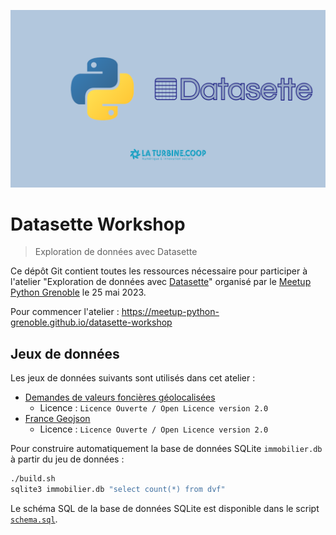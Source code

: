 ![Cover](docs/static/cover.png)

# Datasette Workshop

> Exploration de données avec Datasette

Ce dépôt Git contient toutes les ressources nécessaire pour participer à l'atelier "Exploration de données avec [Datasette](https://datasette.io)" organisé par le [Meetup Python Grenoble](https://meetup-python-grenoble.github.io) le 25 mai 2023.

Pour commencer l'atelier : https://meetup-python-grenoble.github.io/datasette-workshop

## Jeux de données

Les jeux de données suivants sont utilisés dans cet atelier :
- [Demandes de valeurs foncières géolocalisées](https://www.data.gouv.fr/fr/datasets/demandes-de-valeurs-foncieres-geolocalisees/)
    - Licence : `Licence Ouverte / Open Licence version 2.0`
- [France Geojson](https://github.com/gregoiredavid/france-geojson/)
    - Licence : `Licence Ouverte / Open Licence version 2.0`

Pour construire automatiquement la base de données SQLite `immobilier.db` à partir du jeu de données :

```bash
./build.sh
sqlite3 immobilier.db "select count(*) from dvf"
```

Le schéma SQL de la base de données SQLite est disponible dans le script [`schema.sql`](schema.sql).
